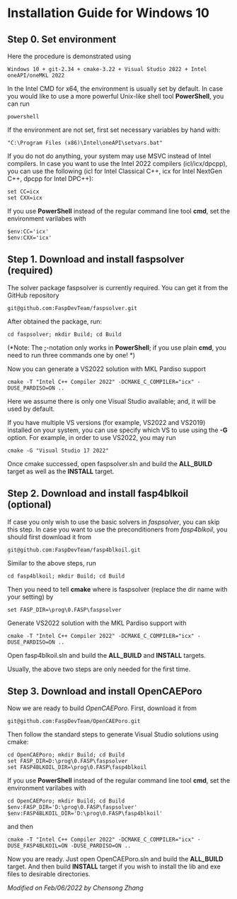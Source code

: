 # Installation Guide for Windows 10

## Step 0. Set environment

Here the procedure is demonstrated using

`
Windows 10 + git-2.34 + cmake-3.22 + Visual Studio 2022 + Intel oneAPI/oneMKL 2022 
`

In the Intel CMD for x64, the environment is usually set by default. In case you would like to use a more powerful Unix-like shell tool **PowerShell**, you can run

```
powershell
```

If the environment are not set, first set necessary variables by hand with:

```
"C:\Program Files (x86)\Intel\oneAPI\setvars.bat"
```

If you do not do anything, your system may use MSVC instead of Intel compilers. In case you want to use the Intel 2022 compilers (icl/icx/dpcpp), you can use the following (icl for Intel Classical C++, icx for Intel NextGen C++, dpcpp for Intel DPC++):

```
set CC=icx
set CXX=icx
```

If you use **PowerShell** instead of the regular command line tool **cmd**, set the environment varilabes with

```
$env:CC='icx'
$env:CXX='icx'
```

## Step 1. Download and install faspsolver (required)

The solver package faspsolver is currently required. You can get it from the GitHub repository

`
git@github.com:FaspDevTeam/faspsolver.git
`

After obtained the package, run:

```
cd faspsolver; mkdir Build; cd Build
```

(*Note: The **;**-notation only works in **PowerShell**; if you use plain **cmd**, you need to run three commands one by one! *)

Now you can generate a VS2022 solution with MKL Pardiso support

```
cmake -T "Intel C++ Compiler 2022" -DCMAKE_C_COMPILER="icx" -DUSE_PARDISO=ON ..
```

Here we assume there is only one Visual Studio available; and, it will be used by default. 

If you have multiple VS versions (for example, VS2022 and VS2019) installed on your system, you can use specify which VS to use using the **-G** option. For example, in order to use VS2022, you may run

```
cmake -G "Visual Studio 17 2022" 
```

Once cmake successed, open faspsolver.sln and build the **ALL_BUILD** target as well as the **INSTALL** target. 

## Step 2. Download and install fasp4blkoil (optional)

If case you only wish to use the basic solvers in *faspsolver*, you can skip this step. In case you want to use the preconditioners from *fasp4blkoil*, you should first download it from

`
git@github.com:FaspDevTeam/fasp4blkoil.git
`

Similar to the above steps, run

```
cd fasp4blkoil; mkdir Build; cd Build
```

Then you need to tell **cmake** where is faspsolver (replace the dir name with your setting) by

```
set FASP_DIR=\prog\0.FASP\faspsolver
```

Generate VS2022 solution with the MKL Pardiso support with

```
cmake -T "Intel C++ Compiler 2022" -DCMAKE_C_COMPILER="icx" -DUSE_PARDISO=ON ..
```

Open fasp4blkoil.sln and build the **ALL_BUILD** and **INSTALL** targets.

Usually, the above two steps are only needed for the first time. 

## Step 3. Download and install OpenCAEPoro

Now we are ready to build *OpenCAEPoro*. First, download it from 

`
git@github.com:FaspDevTeam/OpenCAEPoro.git
`

Then follow the standard steps to generate Visual Studio solutions using cmake:

```
cd OpenCAEPoro; mkdir Build; cd Build
set FASP_DIR=D:\prog\0.FASP\faspsolver
set FASP4BLKOIL_DIR=\prog\0.FASP\fasp4blkoil
```

If you use **PowerShell** instead of the regular command line tool **cmd**, set the environment varilabes with

```
cd OpenCAEPoro; mkdir Build; cd Build
$env:FASP_DIR='D:\prog\0.FASP\faspsolver'
$env:FASP4BLKOIL_DIR='D:\prog\0.FASP\fasp4blkoil'
```

and then

```
cmake -T "Intel C++ Compiler 2022" -DCMAKE_C_COMPILER="icx" -DUSE_FASP4BLKOIL=ON -DUSE_PARDISO=ON ..
```

Now you are ready. Just open OpenCAEPoro.sln and build the **ALL_BUILD** target. And then build **INSTALL** target if you wish to install the lib and exe files to desirable directories. 


*Modified on Feb/06/2022 by Chensong Zhang*